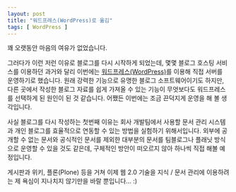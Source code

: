 ```yaml
---
layout: post
title: "워드프레스(WordPress)로 옮김"
tags: [ WordPress ]
---
```


꽤 오랫동안 마음의 여유가 없었습니다.

그러다가 이런 저런 이유로 블로그를 다시 시작하게 되었는데, 몇몇 블로그 호스팅 서비스를 이용하던 과거와 달리 이번에는 [워드프레스(WordPress)](http://ko.wordpress.org/)를 이용해 직접 서버를 운영하기로 했습니다. 원래 강력한 기능으로 유명한 블로그 소프트웨어이기도 하지만, 다른 곳에서 작성한 블로그 자료를 쉽게 가져올 수 있는 기능이 무엇보다도 워드프레스를 선택하게 된 원인이 된 것 같습니다. 어쨌든 이번에는 조금 끈덕지게 운영을 해 볼 생각입니다.

사실 블로그를 다시 작성하는 첫번째 이유는 회사 개발팀에서 사용할 문서 관리 시스템과 개인 블로그를 효율적으로 연동할 수 있는 방법을 실험하기 위해서입니다. 외부에 공개할 수 없는 문서와 공식적인 문서를 제외한 대부분의 문서를 팀블로그나 플래닛 방식으로 운영할 수 있을 것도 같은데, 구체적인 방안이 떠오르지 않아 하나씩 직접 해볼 예정입니다.

게시판과 위키, 플론(Plone) 등을 거쳐 이제 웹 2.0 기술을 지식 / 문서 관리에 이용하려는 제 욕심이 지나치지 않기만을 바랄 뿐입니다... :)

